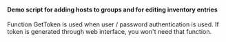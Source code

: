 #### Demo script for adding hosts to groups and for editing inventory entries


Function GetToken is used when user / password authentication is used.
If token is generated through web interface, you won't need that function.
